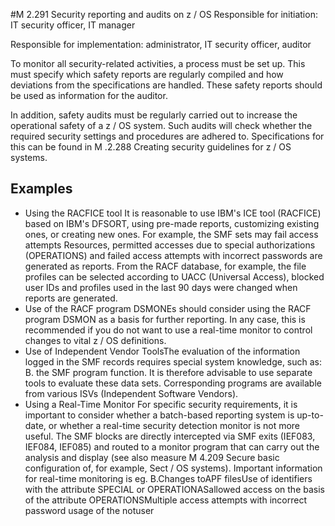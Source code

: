 #M 2.291 Security reporting and audits on z / OS
Responsible for initiation: IT security officer, IT manager

Responsible for implementation: administrator, IT security officer, auditor

To monitor all security-related activities, a process must be set up. This must specify which safety reports are regularly compiled and how deviations from the specifications are handled. These safety reports should be used as information for the auditor.

In addition, safety audits must be regularly carried out to increase the operational safety of a z / OS system. Such audits will check whether the required security settings and procedures are adhered to. Specifications for this can be found in M .2.288 Creating security guidelines for z / OS systems.



## Examples 
* Using the RACFICE tool It is reasonable to use IBM's ICE tool (RACFICE) based on IBM's DFSORT, using pre-made reports, customizing existing ones, or creating new ones. For example, the SMF sets may fail access attempts Resources, permitted accesses due to special authorizations (OPERATIONS) and failed access attempts with incorrect passwords are generated as reports. From the RACF database, for example, the file profiles can be selected according to UACC (Universal Access), blocked user IDs and profiles used in the last 90 days were changed when reports are generated.
* Use of the RACF program DSMONEs should consider using the RACF program DSMON as a basis for further reporting. In any case, this is recommended if you do not want to use a real-time monitor to control changes to vital z / OS definitions.
* Use of Independent Vendor ToolsThe evaluation of the information logged in the SMF records requires special system knowledge, such as: B. the SMF program function. It is therefore advisable to use separate tools to evaluate these data sets. Corresponding programs are available from various ISVs (Independent Software Vendors).
* Using a Real-Time Monitor For specific security requirements, it is important to consider whether a batch-based reporting system is up-to-date, or whether a real-time security detection monitor is not more useful. The SMF blocks are directly intercepted via SMF exits (IEF083, IEF084, IEF085) and routed to a monitor program that can carry out the analysis and display (see also measure M 4.209 Secure basic configuration of, for example, Sect / OS systems). Important information for real-time monitoring is eg. B.Changes toAPF filesUse of identifiers with the attribute SPECIAL or OPERATIONASallowed access on the basis of the attribute OPERATIONSMultiple access attempts with incorrect password usage of the notuser




